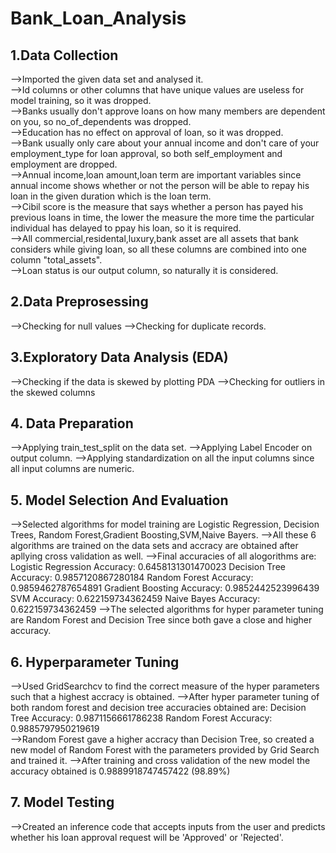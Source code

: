 # Bank_Loan_Analysis

## 1.Data Collection

-->Imported the given data set and analysed it.<br>
-->Id columns or other columns that have unique values are useless for model training, so it was dropped.<br>
-->Banks usually don't approve loans on how many members are dependent on you, so no_of_dependents was dropped.<br>
-->Education has no effect on approval of loan, so it was dropped.<br>
-->Bank usually only care about your annual income and don't care of your employment_type for loan approval, so both self_employment and employment are dropped.<br>
-->Annual income,loan amount,loan term are important variables since annual income shows whether or not the person will be able to repay his loan in the given duration which is the loan term.<br>
-->Cibil score is the measure that says whether a person has payed his previous loans in time, the lower the measure the more time the particular individual has delayed to ppay his loan, so it is required.<br>
-->All commercial,residental,luxury,bank asset are all assets that bank considers while giving loan, so all these columns are combined into one column "total_assets".<br>
-->Loan status is our output column, so naturally it is considered.<br>

## 2.Data Preprosessing

-->Checking for null values
-->Checking for duplicate records.

## 3.Exploratory Data Analysis (EDA)

-->Checking if the data is skewed by plotting PDA
-->Checking for outliers in the skewed columns

## 4. Data Preparation

-->Applying train_test_split on the data set.
-->Applying Label Encoder on output column.
-->Applying standardization on all the input columns since all input columns are numeric.

## 5. Model Selection And Evaluation

-->Selected algorithms for model training are Logistic Regression, Decision Trees, Random Forest,Gradient Boosting,SVM,Naive Bayers.
-->All these 6 algorithms are trained on the data sets and accracy are obtained after apllying cross validation as well.
-->Final accuracies of all alogorithms are:
      Logistic Regression Accuracy: 0.6458131301470023
      Decision Tree Accuracy: 0.9857120867280184
      Random Forest Accuracy: 0.9859462787654891
      Gradient Boosting Accuracy: 0.9852442523996439
      SVM Accuracy: 0.622159734362459
      Naive Bayes Accuracy: 0.622159734362459
-->The selected algorithms for hyper parameter tuning are Random Forest and Decision Tree since both gave a close and higher accuracy.

## 6. Hyperparameter Tuning

-->Used GridSearchcv to find the correct measure of the hyper parameters such that a highest accracy is obtained.
-->After hyper parameter tuning of both random forest and decision tree accuracies obtained are:
      Decision Tree Accuracy: 0.9871156661786238
      Random Forest Accuracy: 0.9885797950219619  
-->Random Forest gave a higher accracy than Decision Tree, so created a new model of Random Forest with the parameters provided by Grid Search and trained it.
-->After training and cross validation of the new model the accuracy obtained is 0.9889918747457422 (98.89%)

## 7. Model Testing 
-->Created an inference code that accepts inputs from the user and predicts whether his loan approval request will be 'Approved' or 'Rejected'.













